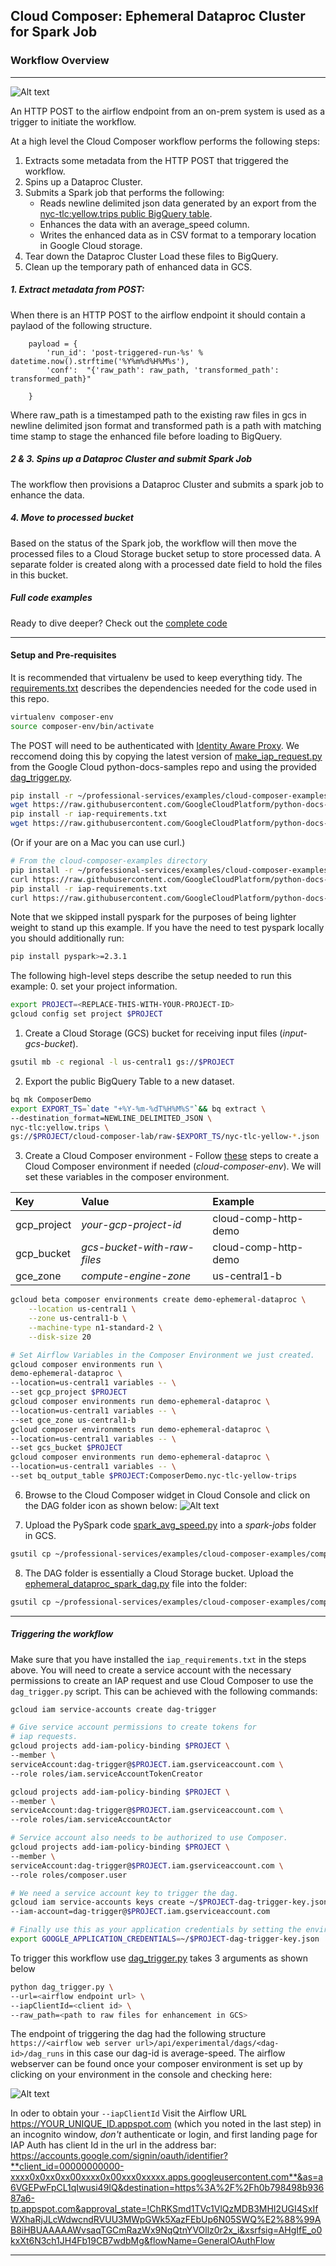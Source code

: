 ## Cloud Composer: Ephemeral Dataproc Cluster for Spark Job
### Workflow Overview 

***


![Alt text](../img/composer-http-post-arch.png "A diagram illustrating the workflow described below.")

An HTTP POST to the airflow endpoint from an on-prem system is used as a trigger to initiate the workflow.

At a high level the Cloud Composer workflow performs the following steps:
1. Extracts some metadata from the HTTP POST that triggered the workflow. 
1. Spins up a Dataproc Cluster. 
1. Submits a Spark job that performs the following:
    * Reads newline delimited json data generated by an export from the [nyc-tlc:yellow.trips public 
     BigQuery table](https://bigquery.cloud.google.com/table/nyc-tlc:yellow.trips?pli=1).  
    * Enhances the data with an average_speed column.
    * Writes the enhanced data as in CSV format to a temporary location in Google Cloud storage.
1. Tear down the Dataproc Cluster Load these files to BigQuery.
1. Clean up the temporary path of enhanced data in GCS.

##### 1. Extract metadata from POST:
When there is an HTTP POST to the airflow endpoint it should contain a paylaod of the following structure.
```
    payload = {
        'run_id': 'post-triggered-run-%s' % datetime.now().strftime('%Y%m%d%H%M%s'),
        'conf':  "{'raw_path': raw_path, 'transformed_path': transformed_path}"
        
    }
```
Where raw_path is a timestamped path to the existing raw files in gcs in newline delimited json format and 
transformed path is a path with matching time stamp to stage the enhanced file before loading to BigQuery.



##### 2 & 3. Spins up a Dataproc Cluster and submit Spark Job

The workflow then provisions a Dataproc Cluster and submits a spark job to enhance the data.

##### 4. Move to processed bucket

Based on the status of the Spark job, the workflow will then move the processed files to a Cloud Storage bucket setup to store processed data. A separate folder is created along with a processed date field to hold the files in this bucket.

##### Full code examples

Ready to dive deeper? Check out the [complete code](ephemeral_dataproc_spark_dag.py)

***

#### Setup and Pre-requisites
It is recommended that virtualenv be used to keep everything tidy. The [requirements.txt](requirements.txt) describes the dependencies needed for the code used in this repo.
```bash
virtualenv composer-env
source composer-env/bin/activate
```
The POST will need to be authenticated with [Identity Aware Proxy](https://cloud.google.com/iap/docs/).
We reccomend doing this by copying the latest version of [make_iap_request.py](https://github.com/GoogleCloudPlatform/python-docs-samples/blob/master/iap/make_iap_request.py) 
from the Google Cloud python-docs-samples repo and using the provided [dag_trigger.py](dag_trigger.py).
```bash
pip install -r ~/professional-services/examples/cloud-composer-examples/requirements.txt
wget https://raw.githubusercontent.com/GoogleCloudPlatform/python-docs-samples/master/iap/requirements.txt -O ~/professional-services/examples/cloud-composer-examples/iap_requirements.txt
pip install -r iap-requirements.txt
wget https://raw.githubusercontent.com/GoogleCloudPlatform/python-docs-samples/master/iap/make_iap_request.py -O ~/professional-services/examples/cloud-composer-examples/composer_http_post_example/make_iap_request.py
```
(Or if your are on a Mac you can use curl.)
```bash
# From the cloud-composer-examples directory
pip install -r ~/professional-services/examples/cloud-composer-examples/requirements.txt
curl https://raw.githubusercontent.com/GoogleCloudPlatform/python-docs-samples/master/iap/requirements.txt >> ~/professional-services/examples/cloud-composer-examples/iap_requirements.txt
pip install -r iap-requirements.txt
curl https://raw.githubusercontent.com/GoogleCloudPlatform/python-docs-samples/master/iap/make_iap_request.py >> ~/professional-services/examples/cloud-composer-examples/composer_http_post_example/make_iap_request.py
```

Note that we skipped install pyspark for the purposes of being lighter weight to stand up this example. If you have the need to test pyspark locally you should additionally run:
```bash
pip install pyspark>=2.3.1
```

The following high-level steps describe the setup needed to run this example:
0. set your project information.
```bash
export PROJECT=<REPLACE-THIS-WITH-YOUR-PROJECT-ID>
gcloud config set project $PROJECT
```
1. Create a Cloud Storage (GCS) bucket for receiving input files (*input-gcs-bucket*).
```bash
gsutil mb -c regional -l us-central1 gs://$PROJECT
```
2. Export the public BigQuery Table to a new dataset.
```bash
bq mk ComposerDemo
export EXPORT_TS=`date "+%Y-%m-%dT%H%M%S"`&& bq extract \
--destination_format=NEWLINE_DELIMITED_JSON \
nyc-tlc:yellow.trips \
gs://$PROJECT/cloud-composer-lab/raw-$EXPORT_TS/nyc-tlc-yellow-*.json
```
3. Create a Cloud Composer environment - Follow [these](https://cloud.google.com/composer/docs/quickstart) steps to create a Cloud Composer environment if needed (*cloud-composer-env*).
We will set these variables in the composer environment.

| Key                   | Value                                           |Example                                   |
| :--------------------- |:---------------------------------------------- |:---------------------------              |
| gcp_project           | *your-gcp-project-id*                           |cloud-comp-http-demo                        |
| gcp_bucket            | *gcs-bucket-with-raw-files*                     |cloud-comp-http-demo          |
| gce_zone              | *compute-engine-zone*                           |us-central1-b                              |

```bash
gcloud beta composer environments create demo-ephemeral-dataproc \
    --location us-central1 \
    --zone us-central1-b \
    --machine-type n1-standard-2 \
    --disk-size 20 

# Set Airflow Variables in the Composer Environment we just created.
gcloud composer environments run \
demo-ephemeral-dataproc \
--location=us-central1 variables -- \
--set gcp_project $PROJECT
gcloud composer environments run demo-ephemeral-dataproc \
--location=us-central1 variables -- \
--set gce_zone us-central1-b
gcloud composer environments run demo-ephemeral-dataproc \
--location=us-central1 variables -- \
--set gcs_bucket $PROJECT
gcloud composer environments run demo-ephemeral-dataproc \
--location=us-central1 variables -- \
--set bq_output_table $PROJECT:ComposerDemo.nyc-tlc-yellow-trips
```

6. Browse to the Cloud Composer widget in Cloud Console and click on the DAG folder icon as shown below:
![Alt text](../img/dag-folder-example.png "Screen shot showing where to find the DAG folder in the console.")

7. Upload the PySpark code [spark_avg_speed.py](composer_http_examples/spark_avg_speed.py) into a *spark-jobs* folder in GCS.
```bash
gsutil cp ~/professional-services/examples/cloud-composer-examples/composer_http_post_example/spark_avg_speed.py gs://$PROJECT/spark-jobs/
``` 

8. The DAG folder is essentially a Cloud Storage bucket. Upload the [ephemeral_dataproc_spark_dag.py](composer_http_examples/ephemeral_dataproc_spark_dag.py) file into the folder:

```bash
gsutil cp ~/professional-services/examples/cloud-composer-examples/composer_http_post_example/ephemeral_dataproc_spark_dag.py gs://<dag-folder>/dags
```
***

##### Triggering the workflow

Make sure that you have installed the `iap_requirements.txt` in the steps above.
You will need to create a service account with the necessary permissions to create an IAP request and use Cloud Composer to use the `dag_trigger.py` script. This can be achieved with the following commands:
```bash
gcloud iam service-accounts create dag-trigger

# Give service account permissions to create tokens for 
# iap requests.
gcloud projects add-iam-policy-binding $PROJECT \
--member \
serviceAccount:dag-trigger@$PROJECT.iam.gserviceaccount.com \
--role roles/iam.serviceAccountTokenCreator

gcloud projects add-iam-policy-binding $PROJECT \
--member \
serviceAccount:dag-trigger@$PROJECT.iam.gserviceaccount.com \
--role roles/iam.serviceAccountActor

# Service account also needs to be authorized to use Composer.
gcloud projects add-iam-policy-binding $PROJECT \
--member \
serviceAccount:dag-trigger@$PROJECT.iam.gserviceaccount.com \
--role roles/composer.user

# We need a service account key to trigger the dag.
gcloud iam service-accounts keys create ~/$PROJECT-dag-trigger-key.json \
--iam-account=dag-trigger@$PROJECT.iam.gserviceaccount.com

# Finally use this as your application credentials by setting the environment variable on the machine you will run `dag_trigger.py`
export GOOGLE_APPLICATION_CREDENTIALS=~/$PROJECT-dag-trigger-key.json
```
To trigger this workflow use [dag_trigger.py](dag_trigger.py) takes 3 arguments as shown below
```bash
python dag_trigger.py \
--url=<airflow endpoint url> \
--iapClientId=<client id> \
--raw_path=<path to raw files for enhancement in GCS>
```
The endpoint of triggering the dag had the following structure `https://<airflow web server url>/api/experimental/dags/<dag-id>/dag_runs` in this case our dag-id is average-speed.
The airflow webserver can be found once your composer environment is set up by clicking on your environment in the console and checking here:

![Alt text](../img/airflow-ui.png "Screen Shot showing how to get the airflow URL")

In oder to obtain your `--iapClientId` 
Visit the Airflow URL https://YOUR_UNIQUE_ID.appspot.com (which you noted in the last step) in an incognito window, *don't* authenticate or login, and first landing page for IAP Auth has client Id in the url in the address bar: 
https://accounts.google.com/signin/oauth/identifier?**client_id=00000000000-xxxx0x0xx0xx00xxxx0x00xxx0xxxxx.apps.googleusercontent.com**&as=a6VGEPwFpCL1qIwusi49IQ&destination=https%3A%2F%2Fh0b798498b93687a6-tp.appspot.com&approval_state=!ChRKSmd1TVc1VlQzMDB3MHI2UGI4SxIfWXhaRjJLcWdwcndRVUU3MWpGWk5XazFEbUp6N05SWQ%E2%88%99AB8iHBUAAAAAWvsaqTGCmRazWx9NqQtnYVOllz0r2x_i&xsrfsig=AHgIfE_o0kxXt6N3ch1JH4Fb19CB7wdbMg&flowName=GeneralOAuthFlow

***
